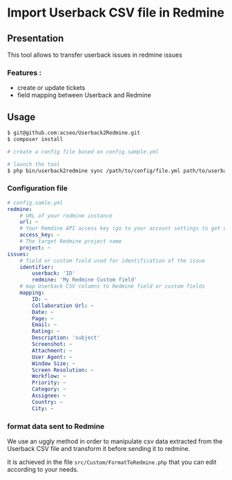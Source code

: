 # Import Userback CSV file in Redmine

## Presentation

This tool allows to transfer userback issues in redmine issues

### Features :

* create or update tickets
* field mapping between Userback and Redmine

## Usage

```bash
$ git@github.com:acseo/Userback2Redmine.git
$ composer install

# create a config file based on config.sample.yml

# launch the tool
$ php bin/userback2redmine sync /path/to/config/file.yml path/to/userback/issues.csv
```

### Configuration file

```yaml
# config.samle.yml
redmine:
    # URL of your redmine instance
    url: ~
    # Your Remdine API access key (go to your account settings to get one)
    access_key: ~
    # The target Redmine project name
    project: ~
issues:
    # field or custom field used for identification of the issue
    identifier: 
        userback: 'ID'
        redmine: 'My Redmine Custom field'
    # map Userback CSV columns to Redmine field or custom fields
    mapping:
        ID: ~
        Collaboration Url: ~
        Date: ~
        Page: ~
        Email: ~
        Rating: ~
        Description: 'subject'
        Screenshot: ~
        Attachment: ~
        User Agent: ~
        Window Size: ~
        Screen Resolution: ~
        Workflow: ~
        Priority: ~
        Category: ~
        Assignee: ~
        Country: ~
        City: ~
```

### format data sent to Redmine

We use an uggly method in order to manipulate csv data extracted from the Userback CSV file and transform it before sending it to redmine.

It is achieved in the file `src/Custom/FormatToRedmine.php` that you can edit according to your needs.
